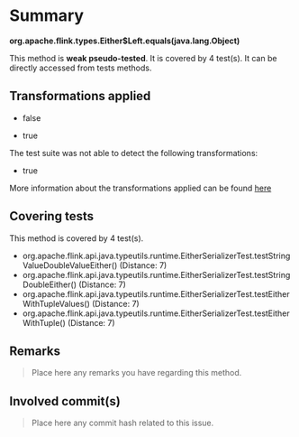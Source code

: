 # Summary
**org.apache.flink.types.Either$Left.equals(java.lang.Object)**

This method is **weak pseudo-tested**.
It is covered by 4 test(s). It can be directly accessed from tests methods.


## Transformations applied

- false

- true


The test suite was not able to detect the following transformations:
 * true 


More information about the transformations applied can be found [here](https://github.com/STAMP-project/pitest-descartes)

## Covering tests
This method is covered by 4 test(s).
* org.apache.flink.api.java.typeutils.runtime.EitherSerializerTest.testStringValueDoubleValueEither() (Distance: 7)
* org.apache.flink.api.java.typeutils.runtime.EitherSerializerTest.testStringDoubleEither() (Distance: 7)
* org.apache.flink.api.java.typeutils.runtime.EitherSerializerTest.testEitherWithTupleValues() (Distance: 7)
* org.apache.flink.api.java.typeutils.runtime.EitherSerializerTest.testEitherWithTuple() (Distance: 7)


## Remarks
> Place here any remarks you have regarding this method.

## Involved commit(s)

> Place here any commit hash related to this issue.
